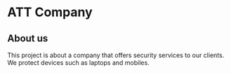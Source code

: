 # ATT Company

## About us
This project is about a company that offers security services to our clients. We protect devices such as laptops and mobiles.
